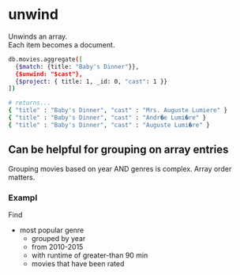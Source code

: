# unwind  
Unwinds an array.  
Each item becomes a document.  
```bash
db.movies.aggregate([
  {$match: {title: "Baby's Dinner"}},
  {$unwind: "$cast"},
  {$project: { title: 1, _id: 0, "cast": 1 }}
])

# returns...
{ "title" : "Baby's Dinner", "cast" : "Mrs. Auguste Lumiere" }
{ "title" : "Baby's Dinner", "cast" : "Andr�e Lumi�re" }
{ "title" : "Baby's Dinner", "cast" : "Auguste Lumi�re" }
```

## Can be helpful for grouping on array entries
Grouping movies based on year AND genres is complex. Array order matters.  

### Exampl
Find 
- most popular genre 
  - grouped by year
  - from 2010-2015  
  - with runtime of greater-than 90 min
  - movies that have been rated

```bash
```